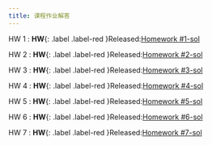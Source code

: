 ```yaml
---
title: 课程作业解答
---
```


HW 1
:  **HW**{: .label .label-red }Released:[Homework #1-sol](https://basics.sjtu.edu.cn/~yangqizhe/pdf/algo2024w/homework/Algo-hw1sol.pdf)

HW 2
:  **HW**{: .label .label-red }Released:[Homework #2-sol](https://basics.sjtu.edu.cn/~yangqizhe/pdf/algo2024w/homework/Algo-hw2sol.pdf)

HW 3
:  **HW**{: .label .label-red }Released:[Homework #3-sol](https://basics.sjtu.edu.cn/~yangqizhe/pdf/algo2024w/homework/Algo-hw3sol.pdf)

HW 4
:  **HW**{: .label .label-red }Released:[Homework #4-sol](https://basics.sjtu.edu.cn/~yangqizhe/pdf/algo2024w/homework/Algo-hw4sol.pdf)

HW 5
:  **HW**{: .label .label-red }Released:[Homework #5-sol](https://basics.sjtu.edu.cn/~yangqizhe/pdf/algo2024w/homework/Algo-hw5sol.pdf)

HW 6
:  **HW**{: .label .label-red }Released:[Homework #6-sol](https://basics.sjtu.edu.cn/~yangqizhe/pdf/algo2024w/homework/Algo-hw6sol.pdf)

HW 7
:  **HW**{: .label .label-red }Released:[Homework #7-sol](https://basics.sjtu.edu.cn/~yangqizhe/pdf/algo2024w/homework/Algo-hw7sol.pdf)